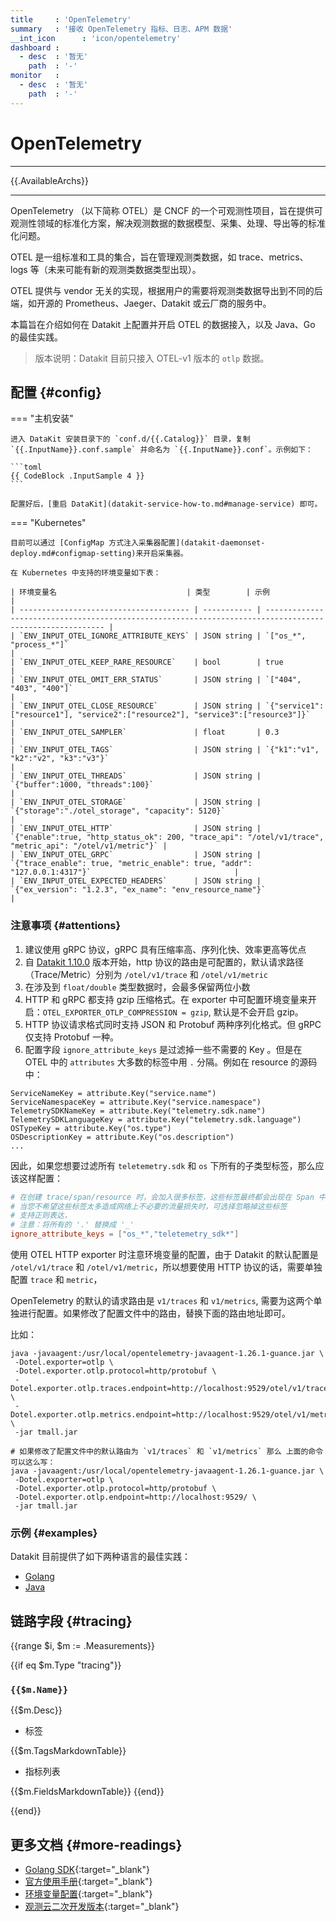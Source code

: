 ```yaml
---
title     : 'OpenTelemetry'
summary   : '接收 OpenTelemetry 指标、日志、APM 数据'
__int_icon      : 'icon/opentelemetry'
dashboard :
  - desc  : '暂无'
    path  : '-'
monitor   :
  - desc  : '暂无'
    path  : '-'
---
```


<!-- markdownlint-disable MD025 -->
# OpenTelemetry
<!-- markdownlint-enable -->

---

{{.AvailableArchs}}

---

OpenTelemetry （以下简称 OTEL）是 CNCF 的一个可观测性项目，旨在提供可观测性领域的标准化方案，解决观测数据的数据模型、采集、处理、导出等的标准化问题。

OTEL 是一组标准和工具的集合，旨在管理观测类数据，如 trace、metrics、logs 等（未来可能有新的观测类数据类型出现）。

OTEL 提供与 vendor 无关的实现，根据用户的需要将观测类数据导出到不同的后端，如开源的 Prometheus、Jaeger、Datakit 或云厂商的服务中。

本篇旨在介绍如何在 Datakit 上配置并开启 OTEL 的数据接入，以及 Java、Go 的最佳实践。

> 版本说明：Datakit 目前只接入 OTEL-v1 版本的 `otlp` 数据。

## 配置 {#config}

<!-- markdownlint-disable MD046 -->
=== "主机安装"

    进入 DataKit 安装目录下的 `conf.d/{{.Catalog}}` 目录，复制 `{{.InputName}}.conf.sample` 并命名为 `{{.InputName}}.conf`。示例如下：

    ```toml
    {{ CodeBlock .InputSample 4 }}
    ```

    配置好后，[重启 DataKit](datakit-service-how-to.md#manage-service) 即可。

=== "Kubernetes"

    目前可以通过 [ConfigMap 方式注入采集器配置](datakit-daemonset-deploy.md#configmap-setting)来开启采集器。

    在 Kubernetes 中支持的环境变量如下表：

    | 环境变量名                             | 类型        | 示例                                                                                                     |
    | -------------------------------------- | ----------- | -------------------------------------------------------------------------------------------------------- |
    | `ENV_INPUT_OTEL_IGNORE_ATTRIBUTE_KEYS` | JSON string | `["os_*", "process_*"]`                                                                                  |
    | `ENV_INPUT_OTEL_KEEP_RARE_RESOURCE`    | bool        | true                                                                                                     |
    | `ENV_INPUT_OTEL_OMIT_ERR_STATUS`       | JSON string | `["404", "403", "400"]`                                                                                  |
    | `ENV_INPUT_OTEL_CLOSE_RESOURCE`        | JSON string | `{"service1":["resource1"], "service2":["resource2"], "service3":["resource3"]}`                         |
    | `ENV_INPUT_OTEL_SAMPLER`               | float       | 0.3                                                                                                      |
    | `ENV_INPUT_OTEL_TAGS`                  | JSON string | `{"k1":"v1", "k2":"v2", "k3":"v3"}`                                                                      |
    | `ENV_INPUT_OTEL_THREADS`               | JSON string | `{"buffer":1000, "threads":100}`                                                                         |
    | `ENV_INPUT_OTEL_STORAGE`               | JSON string | `{"storage":"./otel_storage", "capacity": 5120}`                                                         |
    | `ENV_INPUT_OTEL_HTTP`                  | JSON string | `{"enable":true, "http_status_ok": 200, "trace_api": "/otel/v1/trace", "metric_api": "/otel/v1/metric"}` |
    | `ENV_INPUT_OTEL_GRPC`                  | JSON string | `{"trace_enable": true, "metric_enable": true, "addr": "127.0.0.1:4317"}`                                |
    | `ENV_INPUT_OTEL_EXPECTED_HEADERS`      | JSON string | `{"ex_version": "1.2.3", "ex_name": "env_resource_name"}`                                                |

<!-- markdownlint-enable -->

### 注意事项 {#attentions}

1. 建议使用 gRPC 协议，gRPC 具有压缩率高、序列化快、效率更高等优点
2. 自 [Datakit 1.10.0](../datakit/changelog.md#cl-1.10.0) 版本开始，http 协议的路由是可配置的，默认请求路径（Trace/Metric）分别为 `/otel/v1/trace` 和 `/otel/v1/metric`
3. 在涉及到 `float/double` 类型数据时，会最多保留两位小数
4. HTTP 和 gRPC 都支持 gzip 压缩格式。在 exporter 中可配置环境变量来开启：`OTEL_EXPORTER_OTLP_COMPRESSION = gzip`, 默认是不会开启 gzip。
5. HTTP 协议请求格式同时支持 JSON 和 Protobuf 两种序列化格式。但 gRPC 仅支持 Protobuf 一种。
6. 配置字段 `ignore_attribute_keys` 是过滤掉一些不需要的 Key 。但是在 OTEL 中的 `attributes` 大多数的标签中用 `.` 分隔。例如在 resource 的源码中：

```golang
ServiceNameKey = attribute.Key("service.name")
ServiceNamespaceKey = attribute.Key("service.namespace")
TelemetrySDKNameKey = attribute.Key("telemetry.sdk.name")
TelemetrySDKLanguageKey = attribute.Key("telemetry.sdk.language")
OSTypeKey = attribute.Key("os.type")
OSDescriptionKey = attribute.Key("os.description")
...
```

因此，如果您想要过滤所有 `teletemetry.sdk` 和 `os`  下所有的子类型标签，那么应该这样配置：

``` toml
# 在创建 trace/span/resource 时，会加入很多标签，这些标签最终都会出现在 Span 中
# 当您不希望这些标签太多造成网络上不必要的流量损失时，可选择忽略掉这些标签
# 支持正则表达，
# 注意：将所有的 '.' 替换成 '_'
ignore_attribute_keys = ["os_*","teletemetry_sdk*"]
```

使用 OTEL HTTP exporter 时注意环境变量的配置，由于 Datakit 的默认配置是 `/otel/v1/trace` 和 `/otel/v1/metric`，所以想要使用 HTTP 协议的话，需要单独配置 `trace` 和 `metric`，

OpenTelemetry 的默认的请求路由是 `v1/traces` 和 `v1/metrics`, 需要为这两个单独进行配置。如果修改了配置文件中的路由，替换下面的路由地址即可。

比如：

```shell
java -javaagent:/usr/local/opentelemetry-javaagent-1.26.1-guance.jar \
 -Dotel.exporter=otlp \
 -Dotel.exporter.otlp.protocol=http/protobuf \
 -Dotel.exporter.otlp.traces.endpoint=http://localhost:9529/otel/v1/trace \
 -Dotel.exporter.otlp.metrics.endpoint=http://localhost:9529/otel/v1/metric \
 -jar tmall.jar

# 如果修改了配置文件中的默认路由为 `v1/traces` 和 `v1/metrics` 那么 上面的命令可以这么写：
java -javaagent:/usr/local/opentelemetry-javaagent-1.26.1-guance.jar \
 -Dotel.exporter=otlp \
 -Dotel.exporter.otlp.protocol=http/protobuf \
 -Dotel.exporter.otlp.endpoint=http://localhost:9529/ \
 -jar tmall.jar
```

### 示例 {#examples}

Datakit 目前提供了如下两种语言的最佳实践：

- [Golang](opentelemetry-go.md)
- [Java](opentelemetry-java.md)

## 链路字段 {#tracing}

{{range $i, $m := .Measurements}}

{{if eq $m.Type "tracing"}}

### `{{$m.Name}}`

{{$m.Desc}}

- 标签

{{$m.TagsMarkdownTable}}

- 指标列表

{{$m.FieldsMarkdownTable}}
{{end}}

{{end}}

## 更多文档 {#more-readings}

- [Golang SDK](https://github.com/open-telemetry/opentelemetry-go){:target="_blank"}
- [官方使用手册](https://opentelemetry.io/docs/){:target="_blank"}
- [环境变量配置](https://github.com/open-telemetry/opentelemetry-java/blob/main/sdk-extensions/autoconfigure/README.md#otlp-exporter-both-span-and-metric-exporters){:target="_blank"}
- [观测云二次开发版本](https://github.com/GuanceCloud/opentelemetry-java-instrumentation){:target="_blank"}
